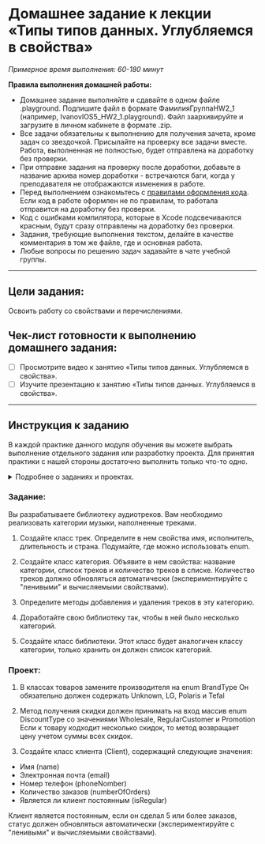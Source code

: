 # Домашнее задание к лекции «Типы типов данных. Углубляемся в свойства»

_Примерное время выполнения: 60-180 минут_

**Правила выполнения домашней работы:** 
* Домашнее задание выполняйте и сдавайте в одном файле .playground. Подпишите файл в формате ФамилияГруппаHW2_1 (например, IvanovIOS5_HW2_1.playground). Файл заархивируйте и загрузите в личном кабинете в формате .zip. 
* Все задачи обязательны к выполнению для получения зачета, кроме задач со звездочкой. Присылайте на проверку все задачи вместе. Работа, выполненная не полностью, будет отправлена на доработку без проверки.
* При отправке задания на проверку после доработки, добавьте в название архива номер доработки - встречаются баги, когда у преподавателя не отображаются изменения в работе.
* Перед выполнением ознакомьтесь с [правилами оформления кода](https://github.com/netology-code/bios-2-homeworks/blob/master/swift-code-syle-guide.md). Если код в работе оформлен не по правилам, то работала отправится на доработку без проверки.
* Код с ошибками компилятора, которые в Xcode подсвечиваются красным, будут сразу отправлены на доработку без проверки.
* Задания, требующие выполнения текстом, делайте в качестве комментария в том же файле, где и основная работа.
* Любые вопросы по решению задач задавайте в чате учебной группы.

_______
## Цели задания:

Освоить работу со свойствами и перечислениями.

## Чек-лист готовности к выполнению домашнего задания:

- [ ] Просмотрите видео к занятию «Типы типов данных. Углубляемся в свойства».
- [ ] Изучите презентацию к занятию «Типы типов данных. Углубляемся в свойства».

----------------------

## Инструкция к заданию
В каждой практике данного модуля обучения вы можете выбрать выполнение отдельного задания или разработку проекта.
Для принятия практики с нашей стороны достаточно выполнить только что-то одно.
<details>
    <summary>Подробнее о заданиях и проектах.</summary>

1. Проект - В рамках данного модуля мы предлагаем разработать проект. 
Каждая следующая практика в рамках проекта будет базироваться на выполненной практике к предыдущему занятию и закреплять новые знания.
По итогам вы получите полностью разработанный вами относительно крупный индивидуальный проект.

2. Задание - Это полностью отдельная практика для закрепления информации с занятия.
При выборе этого формата вы не потеряете никакой информации с курса.
Если у вас немного времени на обучение, мы рекомендуем выбрать данный тип практики.

Вы можете перейти на задания, если не справляетесь с отдельными темами по проекту, в любой момент.
Вы можете начать разработку проекта в любой момент, однако при этом вы должны будете выполнить и предыдущие практики по проекту.
</details>

### Задание:

Вы разрабатываете библиотеку аудиотреков. 
Вам необходимо реализовать категории музыки, наполненные треками.

1. Создайте класс трек.
Определите в нем свойства имя, исполнитель, длительность и страна. Подумайте, где можно использовать enum.

2. Создайте класс категория.
Объявите в нем свойства: название категории, список треков и количество треков в списке.
Количество треков должно обновляться автоматически (экспериментируйте с "ленивыми" и вычисляемыми свойствами).

3. Определите методы добавления и удаления треков в эту категорию.

4. Доработайте свою библиотеку так, чтобы в ней было несколько категорий.

5. Создайте класс библиотеки. 
Этот класс будет аналогичен классу категории, только хранить он должен список категорий.


### Проект:

1. В классах товаров замените производителя на enum BrandType 
Он обязательно должен содержать Unknown, LG, Polaris и Tefal

2. Метод получения скидки должен принимать на вход массив enum DiscountType со значениями Wholesale, RegularCustomer и Promotion
Если к товару кодходит несколько скидок, то метод возвращает цену учетом суммы всех скидок. 

3. Создайте класс клиента (Client), содержащий следующие значения:
  * Имя (name)
  * Электронная почта (email)
  * Номер телефон (phoneNomber)
  * Количество заказов (numberOfOrders)
  * Является ли клиент постоянным (isRegular)

Клиент является постоянным, если он сделал 5 или более заказов, статус должен обновляться автоматически (экспериментируйте с "ленивыми" и вычисляемыми свойствами).
